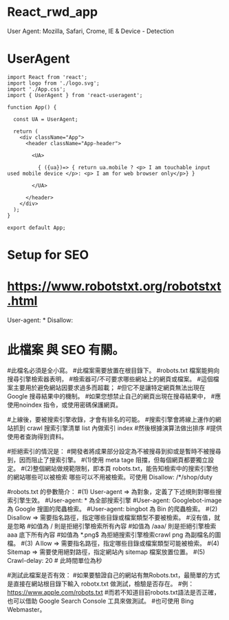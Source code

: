 # React_rwd_app
User Agent: Mozilla, Safari, Crome, IE &amp; Device - Detection


# UserAgent

    import React from 'react';
    import logo from './logo.svg';
    import './App.css';
    import { UserAgent } from 'react-useragent';

    function App() {

      const UA = UserAgent;

      return (
        <div className="App">
          <header className="App-header">

            <UA>

              { ({ua})=> { return ua.mobile ? <p> I am touchable input used mobile device </p>: <p> I am for web browser only</p>} }

            </UA>

          </header>
        </div>
      );
    }

    export default App;

# Setup for SEO

# https://www.robotstxt.org/robotstxt.html
User-agent: *
Disallow:

# 此檔案 與 SEO 有關。

#此檔名必須是全小寫。
#此檔案需要放置在根目錄下。
#robots.txt 檔案能夠向搜尋引擎檢索器表明，
#檢索器可/不可要求哪些網站上的網頁或檔案。 
#這個檔案主要用於避免網站因要求過多而超載；
#但它不是讓特定網頁無法出現在Google 搜尋結果中的機制。 
#如果您想禁止自己的網頁出現在搜尋結果中，
#應使用noindex 指令，或使用密碼保護網頁。


#上線後，要被搜索引擎收錄，才會有排名的可能。
#搜索引擎會將線上運作的網站抓到 crawl 搜索引擎清單 list 內做索引 index
#然後根據演算法做出排序
#提供使用者查詢得到資料。

#拒絕索引的情況是：
#開發者將成果部分設定為不被搜尋到抑或是暫時不被搜尋到，因而阻止了搜索引擎。
#(1)使用 meta tage 阻擋，但每個網頁都要獨立設定。
#(2)整個網站做規範限制，即本頁 robots.txt，能告知檢索中的搜索引擎他的網站哪些可以被檢索
   哪些可以不用被檢索。可使用 Disallow: /*/shop/duty


#robots.txt 的參數簡介：
#(1) User-agent => 為對象，定義了下述規則對哪些搜索引擎生效。
    #User-agent: * 為全部搜索引擎
    #User-agent: Googlebot-image 為 Google 搜圖的爬蟲檢索。
    #User-agent: bingbot 為 Bin 的爬蟲檢索。
#(2) Disallow => 需要指名路徑，指定哪些目錄或檔案類型不要被檢索。
    #沒有值，就是忽略
    #如值為 / 則是拒絕引擎檢索所有內容
    #如值為 /aaa/ 則是拒絕引擎檢索 aaa 底下所有內容
    #如值為 *.png$ 為拒絕搜索引擎檢索crawl png 為副檔名的圖檔。
#(3) Ａllow => 需要指名路徑，指定哪些目錄或檔案類型可能被檢索。
#(4) Sitemap => 需要使用絕對路徑，指定網站內 sitemap 檔案放置位置。
#(5) Crawl-delay: 20 # 此時間單位為秒

#測試此檔案是否有效：
#如果要驗證自己的網站有無Robots.txt，最簡單的方式是直接在網站根目錄下輸入 robotx.txt 做測試，檢驗是否存在。
#例：https://www.apple.com/robots.txt
#而若不知道目前robots.txt語法是否正確，也可以借助 Google Search Console 工具來做測試。
#也可使用 Bing Webmaster。
